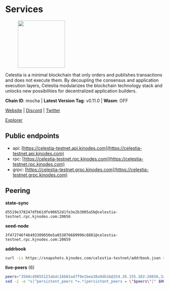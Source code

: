 # Services

<figure><img src="https://raw.githubusercontent.com/kj89/testnet_manuals/main/pingpub/logos/celestia.png" width="150" alt=""><figcaption></figcaption></figure>

Celestia is a minimal blockchain that only orders and publishes transactions and  does not execute them. By decoupling the consensus and application execution layers,  Celestia modularizes the blockchain technology stack and unlocks new possibilities  for decentralized application builders.

**Chain ID**: mocha | **Latest Version Tag**: v0.11.0 | **Wasm**: OFF

[Website](https://celestia.org) | [Discord](https://discord.gg/celestiacommunity) | [Twitter](https://twitter.com/CelestiaOrg)

[Explorer](https://explorer.kjnodes.com/celestia-testnet)


## Public endpoints

* api: [https://celestia-testnet.api.kjnodes.com](https://celestia-testnet.api.kjnodes.com)
* rpc: [https://celestia-testnet.rpc.kjnodes.com](https://celestia-testnet.rpc.kjnodes.com)
* grpc: [https://celestia-testnet.grpc.kjnodes.com](https://celestia-testnet.grpc.kjnodes.com)

## Peering

**state-sync**

```text
d5519e378247dfb61dfe90652d1fe3e2b3005a5b@celestia-testnet.rpc.kjnodes.com:20656
```

**seed-node**

```text
3f472746f46493309650e5a033076689996c8881@celestia-testnet.rpc.kjnodes.com:20659
```

**addrbook**
```bash
curl -Ls https://snapshots.kjnodes.com/celestia-testnet/addrbook.json > $HOME/.celestia-app/config/addrbook.json
```

**live-peers** (6)
```bash
peers="3584c49855123abdc16b01a47f9e1bea38a9db1b@154.26.155.102:26656,3ad7f2d36f5e15d902c7aff7a305bea40f03f95c@163.172.111.148:26656,3ccaca3a32779bcf4c5cc85aae66a46902f0b641@95.216.223.149:26656,d5519e378247dfb61dfe90652d1fe3e2b3005a5b@65.109.68.190:20656,5aea20b40e68bcfaf856cc2d47480d9a8607ae1f@135.181.251.100:20656,6a03b088a9e183e7faa897afcc6b50c6971a4cd5@159.69.5.164:26656"
sed -i -e "s|^persistent_peers *=.*|persistent_peers = \"$peers\"|" $HOME/.celestia-app/config/config.toml
```
